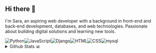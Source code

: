 ## Hi there 👋

I'm Sara, an aspiring web developer with a background in front-end and back-end development, databases, and web technologies. Passionate about building digital solutions and learning new tools.

<div style="display: flex; flex-wrap: wrap;">
<img src="https://img.shields.io/badge/Python-3776AB?style=for-the-badge&logo=python&logoColor=white" alt="Python" />
<img src="https://img.shields.io/badge/JavaScript-F7DF1E?style=for-the-badge&logo=javascript&logoColor=black" alt="JavaScript" />
<img src="https://img.shields.io/badge/Django-092E20?style=for-the-badge&logo=django&logoColor=white" alt="Django" />
<img src="https://img.shields.io/badge/HTML-E34F26?style=for-the-badge&logo=html5&logoColor=white" alt="HTML" />
<img src="https://img.shields.io/badge/CSS-1572B6?style=for-the-badge&logo=css3&logoColor=white" alt="CSS" />
<img src="https://img.shields.io/badge/MySQL-00000F?style=for-the-badge&logo=mysql&logoColor=white" alt="mysql" />
</div>

<details>
  <summary>Github Stats 📊</summary>
  
  <a href="#">![Stats](https://github-readme-stats.vercel.app/api?username=saramonalisa&theme=dark&count_private=true&hide_border=true&line_height=20)</a>
</details>
